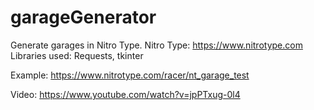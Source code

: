 # garageGenerator
Generate garages in Nitro Type.
Nitro Type: https://www.nitrotype.com
Libraries used: Requests, tkinter

Example: https://www.nitrotype.com/racer/nt_garage_test


Video: https://www.youtube.com/watch?v=jpPTxug-0l4
